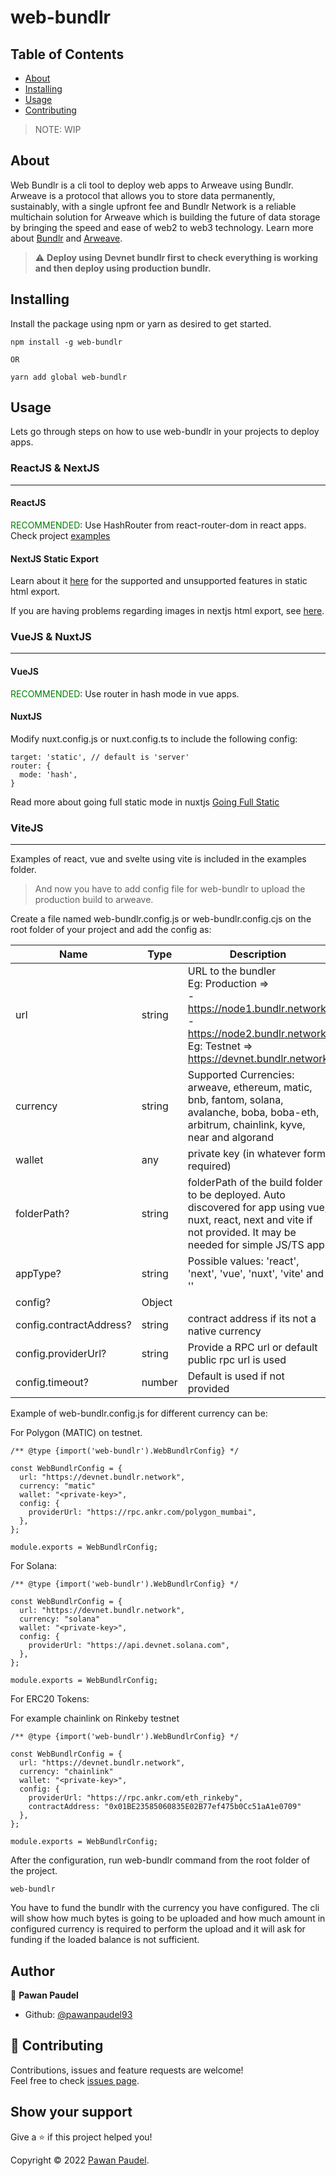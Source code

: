 # web-bundlr

## Table of Contents

- [About](#about)
- [Installing](#installing)
- [Usage](#usage)
- [Contributing](#contributing)

> NOTE: WIP

## About <a name = "about"></a>

Web Bundlr is a cli tool to deploy web apps to Arweave using Bundlr. Arweave is a protocol that allows you to store data permanently, sustainably, with a single upfront fee and Bundlr Network is a reliable multichain solution for Arweave which is building the future of data storage by bringing the speed and ease of web2 to web3 technology.
Learn more about [Bundlr](https://bundlr.network/) and [Arweave](https://www.arweave.org/).

> :warning: **Deploy using Devnet bundlr first to check everything is working and then deploy using production bundlr.**


## Installing <a name = "installing"></a>

Install the package using npm or yarn as desired to get started.
```
npm install -g web-bundlr

OR

yarn add global web-bundlr
```

## Usage <a name = "usage"></a>

Lets go through steps on how to use web-bundlr in your projects to deploy apps.

### ReactJS & NextJS

------------

#### **ReactJS**

<span style='color: green;'>RECOMMENDED</span>: Use HashRouter from react-router-dom in react apps. Check project [examples](https://github.com/pawanpaudel93/web-bundlr/tree/main/examples)

 #### **NextJS Static Export**

Learn about it [here](https://nextjs.org/docs/advanced-features/static-html-export) for the supported and unsupported features in static html export.

If you are having problems regarding images in nextjs html export, see [here](https://stackoverflow.com/questions/65487914/error-image-optimization-using-next-js-default-loader-is-not-compatible-with-n).

### VueJS & NuxtJS

------------

#### **VueJS**

<span style='color: green;'>RECOMMENDED</span>: Use router in hash mode in vue apps.

#### **NuxtJS**

Modify nuxt.config.js or nuxt.config.ts to include the following config:

```
target: 'static', // default is 'server'
router: {
  mode: 'hash',
}
```

Read more about going full static mode in nuxtjs [Going Full Static](https://nuxtjs.org/announcements/going-full-static/)

### ViteJS

------------

Examples of react, vue and svelte using vite is included in the examples folder.

> And now you have to add config file for web-bundlr to upload the production build to arweave.

Create a file named web-bundlr.config.js or web-bundlr.config.cjs on the root folder of your project and add the config as:

|  Name | Type   | Description   |
| ------------ | ------------ | ------------ |
|  url | string  |  URL to the bundler <br/> Eg: Production => <br/> - https://node1.bundlr.network <br/>- https://node2.bundlr.network <br/> Eg: Testnet => https://devnet.bundlr.network |
|   currency	| string  |  Supported Currencies: arweave, ethereum, matic, bnb, fantom, solana, avalanche, boba, boba-eth, arbitrum, chainlink, kyve, near and algorand |
|  wallet |  any |  private key (in whatever form required)|
| folderPath?	|	string	|	folderPath of the build folder to be deployed. Auto discovered for app using vue, nuxt, react, next and vite if not provided. It may be needed for simple JS/TS app. |
| appType?	|	string	|	Possible values: 'react', 'next', 'vue', 'nuxt', 'vite' and ''	|
| config?  |  Object |   |
| config.contractAddress?	  |  string |  contract address if its not a native currency |
| config.providerUrl?	 | string  |  Provide a RPC url or default public rpc url is used |
| config.timeout?	| number	| Default is used if not provided	|

Example of web-bundlr.config.js for different currency can be:

For Polygon (MATIC) on testnet.

```
/** @type {import('web-bundlr').WebBundlrConfig} */

const WebBundlrConfig = {
  url: "https://devnet.bundlr.network",
  currency: "matic"
  wallet: "<private-key>",
  config: {
    providerUrl: "https://rpc.ankr.com/polygon_mumbai",
  },
};

module.exports = WebBundlrConfig;
```

For Solana:

```
/** @type {import('web-bundlr').WebBundlrConfig} */

const WebBundlrConfig = {
  url: "https://devnet.bundlr.network",
  currency: "solana"
  wallet: "<private-key>",
  config: {
    providerUrl: "https://api.devnet.solana.com",
  },
};

module.exports = WebBundlrConfig;
```

For ERC20 Tokens: 

For example chainlink on Rinkeby testnet
```
/** @type {import('web-bundlr').WebBundlrConfig} */

const WebBundlrConfig = {
  url: "https://devnet.bundlr.network",
  currency: "chainlink"
  wallet: "<private-key>",
  config: {
    providerUrl: "https://rpc.ankr.com/eth_rinkeby",
    contractAddress: "0x01BE23585060835E02B77ef475b0Cc51aA1e0709"
  },
};

module.exports = WebBundlrConfig;
```

After the configuration, run web-bundlr command from the root folder of the project.

```
web-bundlr
```
You have to fund the bundlr with the currency you have configured. The cli will show how much bytes is going to be uploaded and how much amount in configured currency is required to perform the upload and it will ask for funding if the loaded balance is not sufficient.

## Author

👤 **Pawan Paudel**

- Github: [@pawanpaudel93](https://github.com/pawanpaudel93)

## 🤝 Contributing <a name = "contributing"></a>

Contributions, issues and feature requests are welcome!<br />Feel free to check [issues page](https://github.com/pawanpaudel93/web-bundlr/issues).

## Show your support

Give a ⭐️ if this project helped you!

Copyright © 2022 [Pawan Paudel](https://github.com/pawanpaudel93).<br />